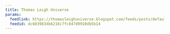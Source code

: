 ```yaml
---
title: Thomas Leigh Universe
params:
  feedlink: https://thomasleighuniverse.blogspot.com/feeds/posts/default
  feedid: dc6039834b6216c7fc847d9910db5b14
---
```

